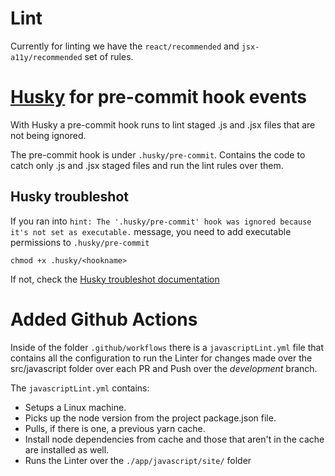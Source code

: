 # Lint

Currently for linting we have the `react/recommended` and `jsx-a11y/recommended` set of rules.

# [Husky](https://typicode.github.io/husky/) for pre-commit hook events

With Husky a pre-commit hook runs to lint staged .js and .jsx files that are not being ignored.

The pre-commit hook is under `.husky/pre-commit`. Contains the code to catch only .js and .jsx staged files and run the lint rules over them.

## Husky troubleshot

If you ran into `hint: The '.husky/pre-commit' hook was ignored because it's not set as executable.` message, you need to add executable permissions to `.husky/pre-commit`

`chmod +x .husky/<hookname>`

If not, check the [Husky troubleshot documentation](https://typicode.github.io/husky/#/?id=hooks-not-running)

# Added Github Actions

Inside of the folder `.github/workflows` there is a `javascriptLint.yml` file that contains all the configuration to run the Linter for changes made over the src/javascript folder over each PR and Push over the *development* branch.

The `javascriptLint.yml` contains:
 * Setups a Linux machine.
 * Picks up the node version from the project package.json file.
 * Pulls, if there is one, a previous yarn cache.
 * Install node dependencies from cache and those that aren't in the cache are installed as well.
 * Runs the Linter over the `./app/javascript/site/` folder

